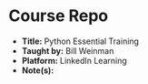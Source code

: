 # Course Repo
- **Title:** Python Essential Training
- **Taught by:** Bill Weinman
- **Platform:** LinkedIn Learning
- **Note(s):**
